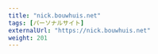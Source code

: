 ```yaml
---
title: "nick.bouwhuis.net"
tags: [パーソナルサイト]
externalUrl: "https://nick.bouwhuis.net"
weight: 201
---
```


